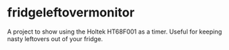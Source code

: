 # fridgeleftovermonitor
A project to show using the Holtek HT68F001 as a timer. Useful for keeping nasty leftovers out of your fridge.
